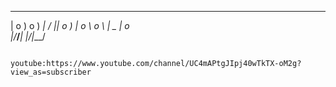  ___ ___ ___   __  ___ 
| o ) o ) __| / _|| o )
| o \ o \ _|  \_ \| o \
|___/___/___| |__/|___/
                      
                      
                      
                      youtube:https://www.youtube.com/channel/UC4mAPtgJIpj40wTkTX-oM2g?view_as=subscriber
